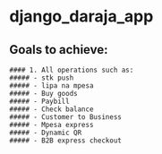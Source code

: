 # django_daraja_app

## Goals to achieve:
    #### 1. All operations such as:
    ##### - stk push
    ##### - lipa na mpesa
    ##### - Buy goods 
    ##### - Paybill 
    ##### - Check balance 
    ##### - Customer to Business 
    ##### - Mpesa express
    ##### - Dynamic QR
    ##### - B2B express checkout

